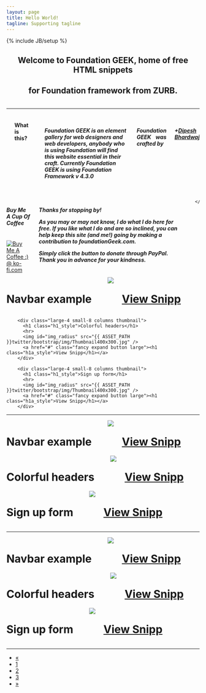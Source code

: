 ```yaml
---
layout: page
title: Hello World!
tagline: Supporting tagline
---
```

{% include JB/setup %}

<!-- Thumbnails -->
<div>
<h2 style="text-align:center;">Welcome to Foundation GEEK, home of free HTML snippets</h2><h2 style="text-align:center; padding-bottom: 0.8em;">for Foundation framework from ZURB.</h2>
<hr />
</div>

<div class="row">
  <div class="small-5 large-5 columns">
    <p><h4><strong>What is this?</strong></h4></p>
    <h5><p><strong>Foundation GEEK is an element gallery for web designers and web developers, anybody who is using  Foundation will find this website essential in their craft.
Currently Foundation GEEK is using Foundation Framework v 4.3.0</strong></p></h5>
<h5><p style="text-align: justify;"><strong>Foundation GEEK was crafted by</strong></p></h5>
<h5><p style="text-align: justify;"><strong> +<a href="http://in.linkedin.com/in/devdipesh">Dipesh Bhardwaj</a></strong></p></h5>
  </div>
  <div class="small-7 large-7 columns">
  <div class="row">
  <div class="small-6 large-6 columns">
    <h5><p><strong>Buy Me A Cup Of Coffee</strong></p></h5>
  </div>
  <div class="small-6 large-6 columns">
    <a href='http://ko-fi.com?i=8d056327fe14902' target='_blank'><img style='border:0px' src='http://ko-fi.com/img/buymeacoffee.png' border='0' alt='Buy Me A Coffee :) @ ko-fi.com' /></a>
  </div>
  </div>  
    <h5><p>Thanks for stopping by!<br />

As you may or may not know, I do what I do here for free. If you like what I do and are so inclined, you can help keep this site (and me!) going by making a contribution to foundationGeek.com.<br />

Simply click the button to donate through PayPal. Thank you in advance for your kindness.</p></h5>
      
    </div>
</div>

<div class="row"> 
        <div class="large-4 small-8 columns thumbnail">
          <h1 class="h1_style">Navbar example</h1>
          <hr>
          <img id="img_radius" src="{{ ASSET_PATH }}twitter/bootstrap/img/navbar.png" />
          <a href="tags/navbar_example.html" class="fancy expand button large"><h1 class="h1a_style">View Snipp</h1></a>
        </div>
 
        <div class="large-4 small-8 columns thumbnail">
          <h1 class="h1_style">Colorful headers</h1>
          <hr>
          <img id="img_radius" src="{{ ASSET_PATH }}twitter/bootstrap/img/Thumbnail400x300.jpg" />
          <a href="#" class="fancy expand button large"><h1 class="h1a_style">View Snipp</h1></a>
        </div>
 
        <div class="large-4 small-8 columns thumbnail">
          <h1 class="h1_style">Sign up form</h1>
          <hr>
          <img id="img_radius" src="{{ ASSET_PATH }}twitter/bootstrap/img/Thumbnail400x300.jpg" />
          <a href="#" class="fancy expand button large"><h1 class="h1a_style">View Snipp</h1></a>
        </div>
</div>
<hr class="half" />
<div class="row"> 
        <div class="large-4 small-8 columns thumbnail">
          <h1 class="h1_style">Navbar example</h1>
          <hr>
          <img id="img_radius" src="{{ ASSET_PATH }}twitter/bootstrap/img/navbar.png" />
          <a href="tags/navbar_example.html" class="fancy expand button large"><h1 class="h1a_style">View Snipp</h1></a>
        </div>
        <div class="large-4 small-8 columns thumbnail">
          <h1 class="h1_style">Colorful headers</h1>
          <hr>
          <img id="img_radius" src="{{ ASSET_PATH }}twitter/bootstrap/img/Thumbnail400x300.jpg" />
          <a href="#" class="fancy expand button large"><h1 class="h1a_style">View Snipp</h1></a>
        </div>
        <div class="large-4 small-8 columns thumbnail">
          <h1 class="h1_style">Sign up form</h1>
          <hr>
          <img id="img_radius" src="{{ ASSET_PATH }}twitter/bootstrap/img/Thumbnail400x300.jpg" />
          <a href="#" class="fancy expand button large"><h1 class="h1a_style">View Snipp</h1></a>
        </div>
</div>
<hr class="half" />
<div class="row"> 
        <div class="large-4 small-8 columns thumbnail">
          <h1 class="h1_style">Navbar example</h1>
          <hr>
          <img id="img_radius" src="{{ ASSET_PATH }}twitter/bootstrap/img/navbar.png" />
          <a href="tags/navbar_example.html" class="fancy expand button large"><h1 class="h1a_style">View Snipp</h1></a>
        </div>
        <div class="large-4 small-8 columns thumbnail">
          <h1 class="h1_style">Colorful headers</h1>
          <hr>
          <img id="img_radius" src="{{ ASSET_PATH }}twitter/bootstrap/img/Thumbnail400x300.jpg" />
          <a href="#" class="fancy expand button large"><h1 class="h1a_style">View Snipp</h1></a>
        </div>
        <div class="large-4 small-8 columns thumbnail">
          <h1 class="h1_style">Sign up form</h1>
          <hr>
          <img id="img_radius" src="{{ ASSET_PATH }}twitter/bootstrap/img/Thumbnail400x300.jpg" />
          <a href="#" class="fancy expand button large"><h1 class="h1a_style">View Snipp</h1></a>
        </div>
</div>
 
<hr />

<div class="row">
  <div class='shareaholic-canvas' data-app='share_buttons' data-app-id='102131'></div>

  <div class="pagination-centered pagination-right">
  <ul class="pagination">
    <li class="arrow unavailable"><a href="">&laquo;</a></li>
    <li class="current"><a href="">1</a></li>
    <li><a href="#">2</a></li>
    <li><a href="#">3</a></li>
    <li class="arrow"><a href="#">&raquo;</a></li>
  </ul>
  </div>

</div>